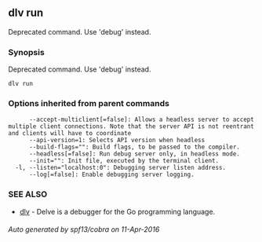 ## dlv run

Deprecated command. Use 'debug' instead.

### Synopsis


Deprecated command. Use 'debug' instead.

```
dlv run
```

### Options inherited from parent commands

```
      --accept-multiclient[=false]: Allows a headless server to accept multiple client connections. Note that the server API is not reentrant and clients will have to coordinate
      --api-version=1: Selects API version when headless
      --build-flags="": Build flags, to be passed to the compiler.
      --headless[=false]: Run debug server only, in headless mode.
      --init="": Init file, executed by the terminal client.
  -l, --listen="localhost:0": Debugging server listen address.
      --log[=false]: Enable debugging server logging.
```

### SEE ALSO
* [dlv](dlv.md)	 - Delve is a debugger for the Go programming language.

###### Auto generated by spf13/cobra on 11-Apr-2016
